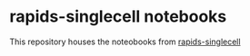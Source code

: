 # rapids-singlecell notebooks

This repository houses the noteobooks from [rapids-singlecell](https://rapids-singlecell.readthedocs.io/en/latest/)